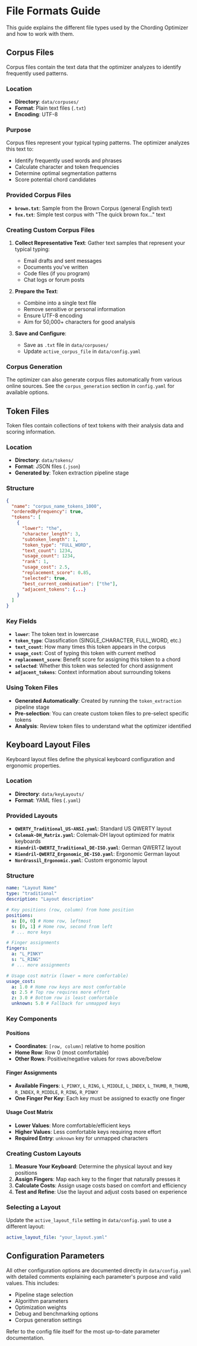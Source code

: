 # File Formats Guide

This guide explains the different file types used by the Chording Optimizer and how to work with them.

## Corpus Files

Corpus files contain the text data that the optimizer analyzes to identify frequently used patterns.

### Location

- **Directory**: `data/corpuses/`
- **Format**: Plain text files (`.txt`)
- **Encoding**: UTF-8

### Purpose

Corpus files represent your typical typing patterns. The optimizer analyzes this text to:

- Identify frequently used words and phrases
- Calculate character and token frequencies
- Determine optimal segmentation patterns
- Score potential chord candidates

### Provided Corpus Files

- **`brown.txt`**: Sample from the Brown Corpus (general English text)
- **`fox.txt`**: Simple test corpus with "The quick brown fox..." text

### Creating Custom Corpus Files

1. **Collect Representative Text**: Gather text samples that represent your typical typing:

   - Email drafts and sent messages
   - Documents you've written
   - Code files (if you program)
   - Chat logs or forum posts

2. **Prepare the Text**:

   - Combine into a single text file
   - Remove sensitive or personal information
   - Ensure UTF-8 encoding
   - Aim for 50,000+ characters for good analysis

3. **Save and Configure**:
   - Save as `.txt` file in `data/corpuses/`
   - Update `active_corpus_file` in `data/config.yaml`

### Corpus Generation

The optimizer can also generate corpus files automatically from various online sources. See the `corpus_generation` section in `config.yaml` for available options.

## Token Files

Token files contain collections of text tokens with their analysis data and scoring information.

### Location

- **Directory**: `data/tokens/`
- **Format**: JSON files (`.json`)
- **Generated by**: Token extraction pipeline stage

### Structure

```json
{
  "name": "corpus_name_tokens_1000",
  "orderedByFrequency": true,
  "tokens": [
    {
      "lower": "the",
      "character_length": 3,
      "subtoken_length": 1,
      "token_type": "FULL_WORD",
      "text_count": 1234,
      "usage_count": 1234,
      "rank": 1,
      "usage_cost": 2.5,
      "replacement_score": 0.85,
      "selected": true,
      "best_current_combination": ["the"],
      "adjacent_tokens": {...}
    }
  ]
}
```

### Key Fields

- **`lower`**: The token text in lowercase
- **`token_type`**: Classification (SINGLE_CHARACTER, FULL_WORD, etc.)
- **`text_count`**: How many times this token appears in the corpus
- **`usage_cost`**: Cost of typing this token with current method
- **`replacement_score`**: Benefit score for assigning this token to a chord
- **`selected`**: Whether this token was selected for chord assignment
- **`adjacent_tokens`**: Context information about surrounding tokens

### Using Token Files

- **Generated Automatically**: Created by running the `token_extraction` pipeline stage
- **Pre-selection**: You can create custom token files to pre-select specific tokens
- **Analysis**: Review token files to understand what the optimizer identified

## Keyboard Layout Files

Keyboard layout files define the physical keyboard configuration and ergonomic properties.

### Location

- **Directory**: `data/keyLayouts/`
- **Format**: YAML files (`.yaml`)

### Provided Layouts

- **`QWERTY_Traditional_US-ANSI.yaml`**: Standard US QWERTY layout
- **`Colemak-DH_Matrix.yaml`**: Colemak-DH layout optimized for matrix keyboards
- **`Riendril-QWERTZ_Traditional_DE-ISO.yaml`**: German QWERTZ layout
- **`Riendril-QWERTZ_Ergonomic_DE-ISO.yaml`**: Ergonomic German layout
- **`Nordrassil_Ergonomic.yaml`**: Custom ergonomic layout

### Structure

```yaml
name: "Layout Name"
type: "traditional"
description: "Layout description"

# Key positions (row, column) from home position
positions:
  a: [0, 0] # Home row, leftmost
  s: [0, 1] # Home row, second from left
  # ... more keys

# Finger assignments
fingers:
  a: "L_PINKY"
  s: "L_RING"
  # ... more assignments

# Usage cost matrix (lower = more comfortable)
usage_cost:
  a: 1.0 # Home row keys are most comfortable
  q: 2.5 # Top row requires more effort
  z: 3.0 # Bottom row is least comfortable
  unknown: 5.0 # Fallback for unmapped keys
```

### Key Components

#### Positions

- **Coordinates**: `[row, column]` relative to home position
- **Home Row**: Row 0 (most comfortable)
- **Other Rows**: Positive/negative values for rows above/below

#### Finger Assignments

- **Available Fingers**: `L_PINKY`, `L_RING`, `L_MIDDLE`, `L_INDEX`, `L_THUMB`, `R_THUMB`, `R_INDEX`, `R_MIDDLE`, `R_RING`, `R_PINKY`
- **One Finger Per Key**: Each key must be assigned to exactly one finger

#### Usage Cost Matrix

- **Lower Values**: More comfortable/efficient keys
- **Higher Values**: Less comfortable keys requiring more effort
- **Required Entry**: `unknown` key for unmapped characters

### Creating Custom Layouts

1. **Measure Your Keyboard**: Determine the physical layout and key positions
2. **Assign Fingers**: Map each key to the finger that naturally presses it
3. **Calculate Costs**: Assign usage costs based on comfort and efficiency
4. **Test and Refine**: Use the layout and adjust costs based on experience

### Selecting a Layout

Update the `active_layout_file` setting in `data/config.yaml` to use a different layout:

```yaml
active_layout_file: "your_layout.yaml"
```

## Configuration Parameters

All other configuration options are documented directly in `data/config.yaml` with detailed comments explaining each parameter's purpose and valid values. This includes:

- Pipeline stage selection
- Algorithm parameters
- Optimization weights
- Debug and benchmarking options
- Corpus generation settings

Refer to the config file itself for the most up-to-date parameter documentation.

